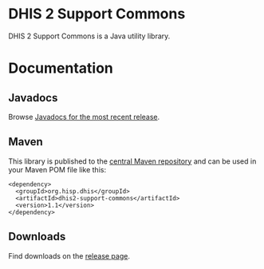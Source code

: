 # DHIS 2 Support Commons

DHIS 2 Support Commons is a Java utility library.

# Documentation

## Javadocs

Browse <a href="http://dhis2.github.io/dhis2-support-commons/releases/1.0/apidocs/index.html"> Javadocs for the most recent release</a>.

## Maven

This library is published to the <a href="http://mvnrepository.com/artifact/org.hisp.dhis/dhis2-support-commons/1.1">central Maven repository</a> and can be used in your Maven POM file like this:

```
<dependency>
  <groupId>org.hisp.dhis</groupId>
  <artifactId>dhis2-support-commons</artifactId>
  <version>1.1</version>
</dependency>
```

## Downloads

Find downloads on the <a href="https://github.com/dhis2/dhis2-support-commons/releases">release page</a>.
